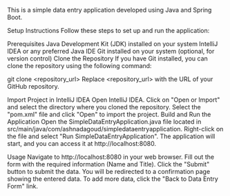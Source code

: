 This is a simple data entry application developed using Java and Spring Boot.

Setup Instructions
Follow these steps to set up and run the application:

Prerequisites
Java Development Kit (JDK) installed on your system
IntelliJ IDEA or any preferred Java IDE
Git installed on your system (optional, for version control)
Clone the Repository
If you have Git installed, you can clone the repository using the following command:

git clone <repository_url>
Replace <repository_url> with the URL of your GitHub repository.

Import Project in IntelliJ IDEA
Open IntelliJ IDEA.
Click on "Open or Import" and select the directory where you cloned the repository.
Select the "pom.xml" file and click "Open" to import the project.
Build and Run the Application
Open the SimpleDataEntryApplication.java file located in src/main/java/com/ashnadagoud/simpledataentryapplication.
Right-click on the file and select "Run SimpleDataEntryApplication".
The application will start, and you can access it at http://localhost:8080.

Usage
Navigate to http://localhost:8080 in your web browser.
Fill out the form with the required information (Name and Title).
Click the "Submit" button to submit the data.
You will be redirected to a confirmation page showing the entered data.
To add more data, click the "Back to Data Entry Form" link.
